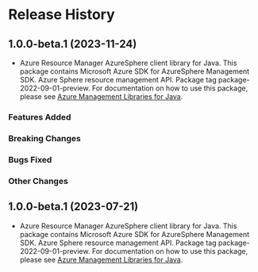 # Release History

## 1.0.0-beta.1 (2023-11-24)

- Azure Resource Manager AzureSphere client library for Java. This package contains Microsoft Azure SDK for AzureSphere Management SDK. Azure Sphere resource management API. Package tag package-2022-09-01-preview. For documentation on how to use this package, please see [Azure Management Libraries for Java](https://aka.ms/azsdk/java/mgmt).

### Features Added

### Breaking Changes

### Bugs Fixed

### Other Changes

## 1.0.0-beta.1 (2023-07-21)

- Azure Resource Manager AzureSphere client library for Java. This package contains Microsoft Azure SDK for AzureSphere Management SDK. Azure Sphere resource management API. Package tag package-2022-09-01-preview. For documentation on how to use this package, please see [Azure Management Libraries for Java](https://aka.ms/azsdk/java/mgmt).
